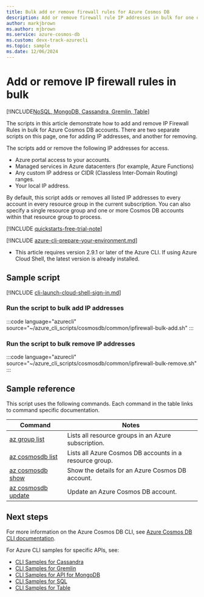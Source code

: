 ```yaml
---
title: Bulk add or remove firewall rules for Azure Cosmos DB
description: Add or remove firewall rule IP addresses in bulk for one or all accounts in a subscription or resource group
author: markjbrown
ms.author: mjbrown
ms.service: azure-cosmos-db
ms.custom: devx-track-azurecli
ms.topic: sample
ms.date: 12/06/2024
---
```


# Add or remove IP firewall rules in bulk

[!INCLUDE[NoSQL, MongoDB, Cassandra, Gremlin, Table](../../../includes/appliesto-nosql-mongodb-cassandra-gremlin-table.md)]

The scripts in this article demonstrate how to add and remove IP Firewall Rules in bulk for Azure Cosmos DB accounts. 
There are two separate scripts on this page, one for adding IP addresses, and another for removing. 

The scripts add or remove the following IP addresses for access.
- Azure portal access to your accounts.
- Managed services in Azure datacenters (for example, Azure Functions)
- Any custom IP address or CIDR (Classless Inter-Domain Routing) ranges.
- Your local IP address.

By default, this script adds or removes all listed IP addresses to every account in every resource group in the current subscription. You can also specify a single resource group and one or more Cosmos DB accounts within that resource group to process.


[!INCLUDE [quickstarts-free-trial-note](~/reusable-content/ce-skilling/azure/includes/quickstarts-free-trial-note.md)]

[!INCLUDE [azure-cli-prepare-your-environment.md](~/reusable-content/azure-cli/azure-cli-prepare-your-environment.md)]

- This article requires version 2.9.1 or later of the Azure CLI. If using Azure Cloud Shell, the latest version is already installed.

## Sample script

[!INCLUDE [cli-launch-cloud-shell-sign-in.md](~/reusable-content/ce-skilling/azure/includes/cli-launch-cloud-shell-sign-in.md)]

### Run the script to bulk add IP addresses

:::code language="azurecli" source="~/azure_cli_scripts/cosmosdb/common/ipfirewall-bulk-add.sh" :::

### Run the script to bulk remove IP addresses

:::code language="azurecli" source="~/azure_cli_scripts/cosmosdb/common/ipfirewall-bulk-remove.sh" :::

## Sample reference

This script uses the following commands. Each command in the table links to command specific documentation.

| Command | Notes |
|---|---|
| [az group list](/cli/azure/group#az-group-list) | Lists all resource groups in an Azure subscription. |
| [az cosmosdb list](/cli/azure/cosmosdb#az-cosmosdb-list) | Lists all Azure Cosmos DB accounts in a resource group. |
| [az cosmosdb show](/cli/azure/cosmosdb#az-cosmosdb-show) | Show the details for an Azure Cosmos DB account. |
| [az cosmosdb update](/cli/azure/cosmosdb#az-cosmosdb-update) | Update an Azure Cosmos DB account. |


## Next steps

For more information on the Azure Cosmos DB CLI, see [Azure Cosmos DB CLI documentation](/cli/azure/cosmosdb).

For Azure CLI samples for specific APIs, see:

- [CLI Samples for Cassandra](../../../cassandra/cli-samples.md)
- [CLI Samples for Gremlin](../../../graph/cli-samples.md)
- [CLI Samples for API for MongoDB](../../../mongodb/cli-samples.md)
- [CLI Samples for SQL](../../../sql/cli-samples.md)
- [CLI Samples for Table](../../../table/cli-samples.md)

